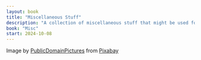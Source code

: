 ```yaml
---
layout: book
title: "Miscellaneous Stuff"
description: "A collection of miscellaneous stuff that might be used for another project or something."
book: "Misc"
start: 2024-10-08
---
```

Image by [PublicDomainPictures](https://pixabay.com/users/publicdomainpictures-14/?utm_source=link-attribution&utm_medium=referral&utm_campaign=image&utm_content=69465) from [Pixabay](https://pixabay.com//?utm_source=link-attribution&utm_medium=referral&utm_campaign=image&utm_content=69465)
